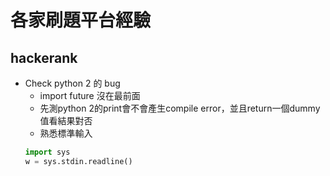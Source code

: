 # 各家刷題平台經驗

## hackerank
* Check python 2 的 bug
	* import future 沒在最前面
	* 先測python 2的print會不會產生compile error，並且return一個dummy 值看結果對否
	* 熟悉標準輸入
	```python
	import sys
	w = sys.stdin.readline()
	```
